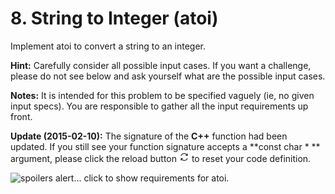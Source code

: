 # 8. String to Integer (atoi)

Implement atoi to convert a string to an integer.

**Hint:** Carefully consider all possible input cases. If you want a challenge, please do not see below and ask yourself what are the possible input cases.

**Notes:** It is intended for this problem to be specified vaguely (ie, no given input specs). You are responsible to gather all the input requirements up front.

**Update (2015-02-10):** 
The signature of the **C++** function had been updated. If you still see your function signature accepts a **const char * ** argument, please click the reload button ![](55-Refresh.png) to reset your code definition.

![spoilers alert... click to show requirements for atoi.](https://leetcode.com/problems/string-to-integer-atoi/description/#)
